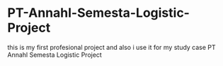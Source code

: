 # PT-Annahl-Semesta-Logistic-Project
this is my first profesional project and also i use it for my study case PT Annahl Semesta Logistic Project
